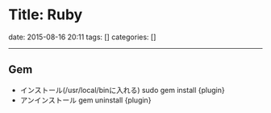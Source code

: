 # Title: Ruby

date: 2015-08-16 20:11
tags: []
categories: []

---

## Gem

* インストール(/usr/local/binに入れる)
		sudo gem install {plugin}
* アンインストール
		gem uninstall {plugin}

